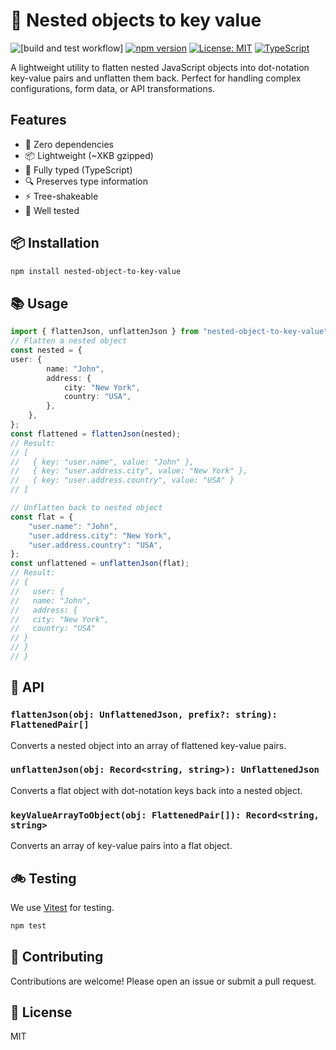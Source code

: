 # 🦤 Nested objects to key value

![[build and test workflow]](https://github.com/github/docs/actions/workflows/ci.yml/badge.svg)
[![npm version](https://badge.fury.io/js/nested-object-to-key-value.svg)](https://www.npmjs.com/package/nested-object-to-key-value)
[![License: MIT](https://img.shields.io/badge/License-MIT-yellow.svg)](https://opensource.org/licenses/MIT)
[![TypeScript](https://img.shields.io/badge/TypeScript-Ready-blue.svg)](https://www.typescriptlang.org/)

A lightweight utility to flatten nested JavaScript objects into dot-notation key-value pairs and unflatten them back. Perfect for handling complex configurations, form data, or API transformations.

## Features

- 🎯 Zero dependencies
- 📦 Lightweight (~XKB gzipped)
- 💪 Fully typed (TypeScript)
- 🔍 Preserves type information
- ⚡ Tree-shakeable
- 🧪 Well tested

## 📦 Installation

```bash
npm install nested-object-to-key-value
```

## 📚 Usage

```ts
import { flattenJson, unflattenJson } from "nested-object-to-key-value";
// Flatten a nested object
const nested = {
user: {
		name: "John",
		address: {
			city: "New York",
			country: "USA",
		},
	},
};
const flattened = flattenJson(nested);
// Result:
// [
//   { key: "user.name", value: "John" },
//   { key: "user.address.city", value: "New York" },
//   { key: "user.address.country", value: "USA" }
// ]

// Unflatten back to nested object
const flat = {
	"user.name": "John",
	"user.address.city": "New York",
	"user.address.country": "USA",
};
const unflattened = unflattenJson(flat);
// Result:
// {
//   user: {
//   name: "John",
//   address: {
//   city: "New York",
//   country: "USA"
// }
// }
// }


```
## 📘 API

### `flattenJson(obj: UnflattenedJson, prefix?: string): FlattenedPair[]`
Converts a nested object into an array of flattened key-value pairs.

### `unflattenJson(obj: Record<string, string>): UnflattenedJson`
Converts a flat object with dot-notation keys back into a nested object.

### `keyValueArrayToObject(obj: FlattenedPair[]): Record<string, string>`
Converts an array of key-value pairs into a flat object.

## 🚲 Testing

We use [Vitest](https://vitest.dev/) for testing.

```bash
npm test
```

## 🤝 Contributing

Contributions are welcome! Please open an issue or submit a pull request.



## 📝 License

MIT